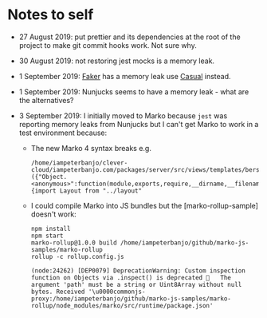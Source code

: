 # Notes to self

- 27 August 2019: put prettier and its dependencies at the root of the project to make git commit hooks work. Not sure why.
- 30 August 2019: not restoring jest mocks is a memory leak.
- 1 September 2019: [Faker][github-faker] has a memory leak use [Casual][github-casual] instead.
- 1 September 2019: Nunjucks seems to have a memory leak - what are the alternatives?
- 3 September 2019: I initially moved to Marko because `jest` was reporting memory leaks from Nunjucks but I can't get Marko to work in a test environment because:

  - The new Marko 4 syntax breaks e.g.

    ```shell
    /home/iampeterbanjo/clever-cloud/iampeterbanjo.com/packages/server/src/views/templates/berserker/list.marko:1
    ({"Object.<anonymous>":function(module,exports,require,__dirname,__filename,global,jest){import Layout from "../layout"
    ```

  - I could compile Marko into JS bundles but the [marko-rollup-sample] doesn't work:

    ```shell
    npm install
    npm start
    marko-rollup@1.0.0 build /home/iampeterbanjo/github/marko-js-samples/marko-rollup
    rollup -c rollup.config.js

    (node:24262) [DEP0079] DeprecationWarning: Custom inspection function on Objects via .inspect() is deprecated 🚨   The argument 'path' must be a string or Uint8Array without null bytes. Received '\u0000commonjs-proxy:/home/iampeterbanjo/github/marko-js-samples/marko-rollup/node_modules/marko/src/runtime/package.json'
    ```

[github-faker]: https://github.com/marak/faker.js
[github-casual]: https://github.com/boo1ean/casual
[marko-rollup]: https://github.com/marko-js-samples/marko-rollup
